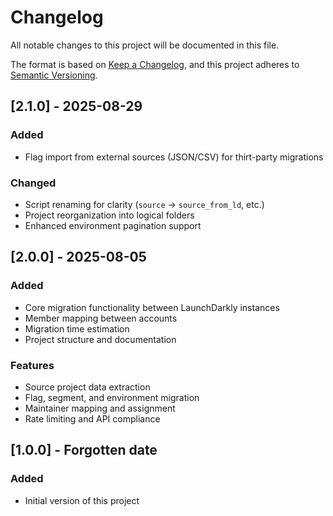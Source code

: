 # Changelog

All notable changes to this project will be documented in this file.

The format is based on [Keep a Changelog](https://keepachangelog.com/en/1.0.0/),
and this project adheres to [Semantic Versioning](https://semver.org/spec/v2.0.0.html).

## [2.1.0] - 2025-08-29

### Added
- Flag import from external sources (JSON/CSV) for thirt-party migrations

### Changed
- Script renaming for clarity (`source` → `source_from_ld`, etc.)
- Project reorganization into logical folders
- Enhanced environment pagination support

## [2.0.0] - 2025-08-05

### Added
- Core migration functionality between LaunchDarkly instances
- Member mapping between accounts
- Migration time estimation
- Project structure and documentation

### Features
- Source project data extraction
- Flag, segment, and environment migration
- Maintainer mapping and assignment
- Rate limiting and API compliance

## [1.0.0] - Forgotten date

### Added
- Initial version of this project